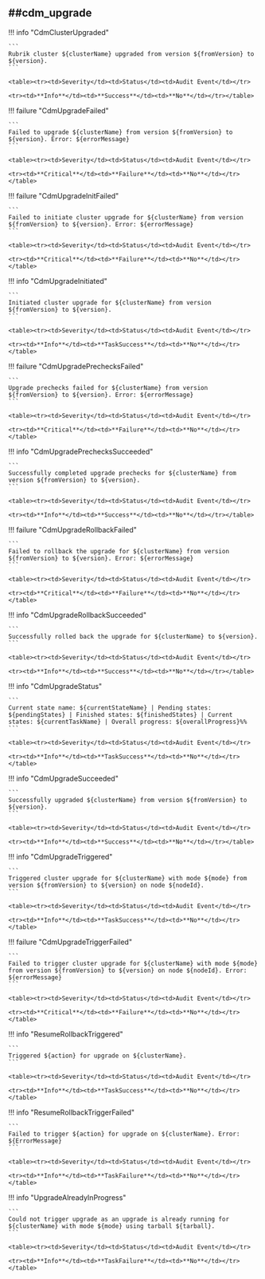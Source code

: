 ##cdm_upgrade
----

!!! info "CdmClusterUpgraded"

    ```
    Rubrik cluster ${clusterName} upgraded from version ${fromVersion} to ${version}.
    ```

    <table><tr><td>Severity</td><td>Status</td><td>Audit Event</td></tr>

    <tr><td>**Info**</td><td>**Success**</td><td>**No**</td></tr></table>


!!! failure "CdmUpgradeFailed"

    ```
    Failed to upgrade ${clusterName} from version ${fromVersion} to ${version}. Error: ${errorMessage}
    ```

    <table><tr><td>Severity</td><td>Status</td><td>Audit Event</td></tr>

    <tr><td>**Critical**</td><td>**Failure**</td><td>**No**</td></tr></table>


!!! failure "CdmUpgradeInitFailed"

    ```
    Failed to initiate cluster upgrade for ${clusterName} from version ${fromVersion} to ${version}. Error: ${errorMessage}
    ```

    <table><tr><td>Severity</td><td>Status</td><td>Audit Event</td></tr>

    <tr><td>**Critical**</td><td>**Failure**</td><td>**No**</td></tr></table>


!!! info "CdmUpgradeInitiated"

    ```
    Initiated cluster upgrade for ${clusterName} from version ${fromVersion} to ${version}.
    ```

    <table><tr><td>Severity</td><td>Status</td><td>Audit Event</td></tr>

    <tr><td>**Info**</td><td>**TaskSuccess**</td><td>**No**</td></tr></table>


!!! failure "CdmUpgradePrechecksFailed"

    ```
    Upgrade prechecks failed for ${clusterName} from version ${fromVersion} to ${version}. Error: ${errorMessage}
    ```

    <table><tr><td>Severity</td><td>Status</td><td>Audit Event</td></tr>

    <tr><td>**Critical**</td><td>**Failure**</td><td>**No**</td></tr></table>


!!! info "CdmUpgradePrechecksSucceeded"

    ```
    Successfully completed upgrade prechecks for ${clusterName} from version ${fromVersion} to ${version}.
    ```

    <table><tr><td>Severity</td><td>Status</td><td>Audit Event</td></tr>

    <tr><td>**Info**</td><td>**Success**</td><td>**No**</td></tr></table>


!!! failure "CdmUpgradeRollbackFailed"

    ```
    Failed to rollback the upgrade for ${clusterName} from version ${fromVersion} to ${version}. Error: ${errorMessage}
    ```

    <table><tr><td>Severity</td><td>Status</td><td>Audit Event</td></tr>

    <tr><td>**Critical**</td><td>**Failure**</td><td>**No**</td></tr></table>


!!! info "CdmUpgradeRollbackSucceeded"

    ```
    Successfully rolled back the upgrade for ${clusterName} to ${version}.
    ```

    <table><tr><td>Severity</td><td>Status</td><td>Audit Event</td></tr>

    <tr><td>**Info**</td><td>**Success**</td><td>**No**</td></tr></table>


!!! info "CdmUpgradeStatus"

    ```
    Current state name: ${currentStateName} | Pending states: ${pendingStates} | Finished states: ${finishedStates} | Current states: ${currentTaskName} | Overall progress: ${overallProgress}%%
    ```

    <table><tr><td>Severity</td><td>Status</td><td>Audit Event</td></tr>

    <tr><td>**Info**</td><td>**TaskSuccess**</td><td>**No**</td></tr></table>


!!! info "CdmUpgradeSucceeded"

    ```
    Successfully upgraded ${clusterName} from version ${fromVersion} to ${version}.
    ```

    <table><tr><td>Severity</td><td>Status</td><td>Audit Event</td></tr>

    <tr><td>**Info**</td><td>**Success**</td><td>**No**</td></tr></table>


!!! info "CdmUpgradeTriggered"

    ```
    Triggered cluster upgrade for ${clusterName} with mode ${mode} from version ${fromVersion} to ${version} on node ${nodeId}.
    ```

    <table><tr><td>Severity</td><td>Status</td><td>Audit Event</td></tr>

    <tr><td>**Info**</td><td>**TaskSuccess**</td><td>**No**</td></tr></table>


!!! failure "CdmUpgradeTriggerFailed"

    ```
    Failed to trigger cluster upgrade for ${clusterName} with mode ${mode} from version ${fromVersion} to ${version} on node ${nodeId}. Error: ${errorMessage}
    ```

    <table><tr><td>Severity</td><td>Status</td><td>Audit Event</td></tr>

    <tr><td>**Critical**</td><td>**Failure**</td><td>**No**</td></tr></table>


!!! info "ResumeRollbackTriggered"

    ```
    Triggered ${action} for upgrade on ${clusterName}.
    ```

    <table><tr><td>Severity</td><td>Status</td><td>Audit Event</td></tr>

    <tr><td>**Info**</td><td>**TaskSuccess**</td><td>**No**</td></tr></table>


!!! info "ResumeRollbackTriggerFailed"

    ```
    Failed to trigger ${action} for upgrade on ${clusterName}. Error: ${ErrorMessage}
    ```

    <table><tr><td>Severity</td><td>Status</td><td>Audit Event</td></tr>

    <tr><td>**Info**</td><td>**TaskFailure**</td><td>**No**</td></tr></table>


!!! info "UpgradeAlreadyInProgress"

    ```
    Could not trigger upgrade as an upgrade is already running for ${clusterName} with mode ${mode} using tarball ${tarball}.
    ```

    <table><tr><td>Severity</td><td>Status</td><td>Audit Event</td></tr>

    <tr><td>**Info**</td><td>**TaskFailure**</td><td>**No**</td></tr></table>


